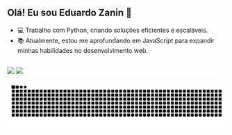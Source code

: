 ## Olá! Eu sou Eduardo Zanin 🚀

- 💻 Trabalho com Python, criando soluções eficientes e escaláveis.
- 📚 Atualmente, estou me aprofundando em JavaScript para expandir minhas habilidades no desenvolvimento web.

##


<div> 
<a href = "zanineduardo95@gmail.com"><img src="https://img.shields.io/badge/-Gmail-%23333?style=for-the-badge&logo=gmail&logoColor=white%22%20target=%22_blank"></a>
  <a href="https://www.linkedin.com/in/eduardo-zanin-7bb0b9229" target="_blank"><img src="https://img.shields.io/badge/-LinkedIn-%230077B5?style=for-the-badge&logo=linkedin&logoColor=white" target="_blank"></a> 
  
</div>

![Snake animation](https://github.com/eduardozaninn/eduardozaninn/blob/output/github-contribution-grid-snake.svg)

